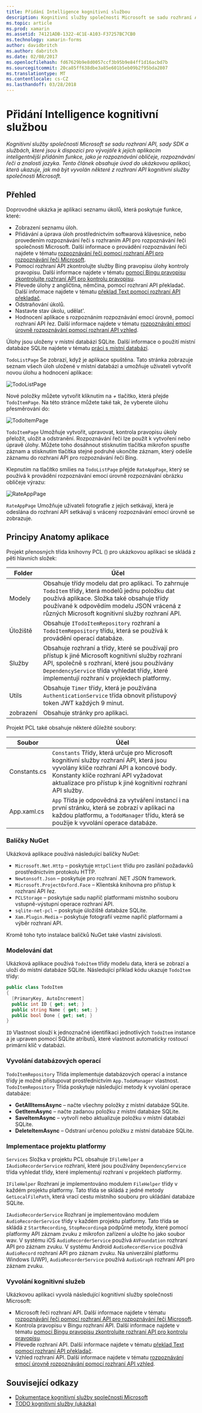 ```yaml
---
title: Přidání Intelligence kognitivní službou
description: Kognitivní služby společnosti Microsoft se sadu rozhraní API, sady SDK a službách, které jsou k dispozici pro vývojáře k jejich aplikacím inteligentnější přidáním funkce, jako je rozpoznávání obličeje, rozpoznávání řeči a znalosti jazyka. Tento článek obsahuje úvod do ukázkovou aplikaci, která ukazuje, jak má být vyvolán některé z rozhraní API kognitivní služby společnosti Microsoft.
ms.topic: article
ms.prod: xamarin
ms.assetid: 74121ADB-1322-4C1E-A103-F37257BC7CB0
ms.technology: xamarin-forms
author: davidbritch
ms.author: dabritch
ms.date: 02/08/2017
ms.openlocfilehash: fd67629b9e8d0057ccf3b95b9e84ff1d16acbd7b
ms.sourcegitcommit: 20ca85ff638dbe3a85e601b5eb09b2f95bda2807
ms.translationtype: MT
ms.contentlocale: cs-CZ
ms.lasthandoff: 03/28/2018
---
```

# <a name="adding-intelligence-with-cognitive-services"></a>Přidání Intelligence kognitivní službou

_Kognitivní služby společnosti Microsoft se sadu rozhraní API, sady SDK a službách, které jsou k dispozici pro vývojáře k jejich aplikacím inteligentnější přidáním funkce, jako je rozpoznávání obličeje, rozpoznávání řeči a znalosti jazyka. Tento článek obsahuje úvod do ukázkovou aplikaci, která ukazuje, jak má být vyvolán některé z rozhraní API kognitivní služby společnosti Microsoft._

## <a name="overview"></a>Přehled

Doprovodné ukázka je aplikaci seznamu úkolů, která poskytuje funkce, které:

- Zobrazení seznamu úloh.
- Přidávání a úprava úloh prostřednictvím softwarová klávesnice, nebo provedením rozpoznávání řeči s rozhraním API pro rozpoznávání řeči společnosti Microsoft. Další informace o provádění rozpoznávání řeči najdete v tématu [rozpoznávání řeči pomocí rozhraní API pro rozpoznávání řeči Microsoft](speech-recognition.md).
- Pomocí rozhraní API zkontrolujte služby Bing pravopisu úlohy kontroly pravopisu. Další informace najdete v tématu [pomocí Bingu pravopisu zkontrolujte rozhraní API pro kontrolu pravopisu](spell-check.md).
- Převede úlohy z angličtina, němčina, pomocí rozhraní API překladač. Další informace najdete v tématu [překlad Text pomocí rozhraní API překladač](text-translation.md).
- Odstraňování úkolů.
- Nastavte stav úkolu, udělat'.
- Hodnocení aplikace s rozpoznáním rozpoznávání emocí úrovně, pomocí rozhraní API řez. Další informace najdete v tématu [rozpoznávání emocí úrovně rozpoznávání pomocí rozhraní API vzhled](emotion-recognition.md).

Úlohy jsou uloženy v místní databázi SQLite. Další informace o použití místní databáze SQLite najdete v tématu [práci s místní databází](~/xamarin-forms/app-fundamentals/databases.md).

`TodoListPage` Se zobrazí, když je aplikace spuštěna. Tato stránka zobrazuje seznam všech úloh uložené v místní databázi a umožňuje uživateli vytvořit novou úlohu a hodnocení aplikace:

![](images/sample-application-1.png "TodoListPage")

Nové položky můžete vytvořit kliknutím na *+* tlačítko, která přejde `TodoItemPage`. Na této stránce můžete také tak, že vyberete úlohu přesměrováni do:

![](images/sample-application-2.png "TodoItemPage")

`TodoItemPage` Umožňuje vytvořit, upravovat, kontrola pravopisu úkoly přeložit, uložit a odstranění. Rozpoznávání řeči lze použít k vytvoření nebo úpravě úlohy. Můžete toho dosáhnout stisknutím tlačítka mikrofon spusťte záznam a stisknutím tlačítka stejné podruhé ukončíte záznam, který odešle záznamu do rozhraní API pro rozpoznávání řeči Bing.

Klepnutím na tlačítko smilies na `TodoListPage` přejde `RateAppPage`, který se používá k provádění rozpoznávání emocí úrovně rozpoznávání obrázku obličeje výrazu:

![](images/sample-application-3.png "RateAppPage")

`RateAppPage` Umožňuje uživateli fotografie z jejich setkávají, která je odeslána do rozhraní API setkávají s vrácený rozpoznávání emocí úrovně se zobrazuje.

## <a name="understanding-the-application-anatomy"></a>Principy Anatomy aplikace

Projekt přenosných třída knihovny PCL () pro ukázkovou aplikaci se skládá z pěti hlavních složek:

|Folder|Účel|
|--- |--- |
|Modely|Obsahuje třídy modelu dat pro aplikaci. To zahrnuje `TodoItem` třídy, která modelů jednu položku dat používá aplikace. Složka také obsahuje třídy používané k odpovědím modelu JSON vrácená z různých Microsoft kognitivní služby rozhraní API.|
|Úložiště|Obsahuje `ITodoItemRepository` rozhraní a `TodoItemRepository` třídu, která se používá k provádění operací databáze.|
|Služby|Obsahuje rozhraní a třídy, které se používají pro přístup k jiné Microsoft kognitivní služby rozhraní API, společně s rozhraní, které jsou používány `DependencyService` třída vyhledat třídy, které implementují rozhraní v projektech platformy.|
|Utils|Obsahuje `Timer` třídy, která je používána `AuthenticationService` třída obnovit přístupový token JWT každých 9 minut.|
|zobrazení|Obsahuje stránky pro aplikaci.|

Projekt PCL také obsahuje některé důležité soubory:

|Soubor|Účel|
|--- |--- |
|Constants.cs|`Constants` Třídy, která určuje pro Microsoft kognitivní služby rozhraní API, která jsou vyvolány klíče rozhraní API a koncové body. Konstanty klíče rozhraní API vyžadovat aktualizace pro přístup k jiné kognitivní rozhraní API služby.|
|App.xaml.cs|`App` Třída je odpovědná za vytváření instancí i na první stránku, která se zobrazí v aplikaci na každou platformu, a `TodoManager` třídu, která se použije k vyvolání operace databáze.|

### <a name="nuget-packages"></a>Balíčky NuGet

Ukázková aplikace používá následující balíčky NuGet:

- `Microsoft.Net.Http` – poskytuje `HttpClient` třídu pro zasílání požadavků prostřednictvím protokolu HTTP.
- `Newtonsoft.Json` – poskytuje pro rozhraní .NET JSON framework.
- `Microsoft.ProjectOxford.Face` – Klientská knihovna pro přístup k rozhraní API řez.
- `PCLStorage` – poskytuje sadu napříč platformami místního souboru vstupně-výstupní operace rozhraní API.
- `sqlite-net-pcl` – poskytuje úložiště databáze SQLite.
- `Xam.Plugin.Media` – poskytuje fotografií vezme napříč platformami a výběr rozhraní API.

Kromě toho tyto instalace balíčků NuGet také vlastní závislosti.

### <a name="modeling-the-data"></a>Modelování dat

Ukázková aplikace používá `TodoItem` třídy modelu data, která se zobrazí a uloží do místní databáze SQLite. Následující příklad kódu ukazuje `TodoItem` třídy:

```csharp
public class TodoItem
{
  [PrimaryKey, AutoIncrement]
  public int ID { get; set; }
  public string Name { get; set; }
  public bool Done { get; set; }
}
```

`ID` Vlastnost slouží k jednoznačné identifikaci jednotlivých `TodoItem` instance a je upraven pomocí SQLite atributů, které vlastnost automaticky rostoucí primární klíč v databázi.

### <a name="invoking-database-operations"></a>Vyvolání databázových operací

`TodoItemRepository` Třída implementuje databázových operací a instance třídy je možné přistupovat prostřednictvím `App.TodoManager` vlastnost. `TodoItemRepository` Třída poskytuje následující metody k vyvolání operace databáze:

- **GetAllItemsAsync** – načte všechny položky z místní databáze SQLite.
- **GetItemAsync** – načte zadanou položku z místní databáze SQLite.
- **SaveItemAsync** – vytvoří nebo aktualizuje položku v místní databázi SQLite.
- **DeleteItemAsync** – Odstraní určenou položku z místní databáze SQLite.

### <a name="platform-project-implementations"></a>Implementace projektu platformy

`Services` Složka v projektu PCL obsahuje `IFileHelper` a `IAudioRecorderService` rozhraní, které jsou používány `DependencyService` třída vyhledat třídy, které implementují rozhraní v projektech platformy.

`IFileHelper` Rozhraní je implementováno modulem `FileHelper` třídy v každém projektu platformy. Tato třída se skládá z jedné metody `GetLocalFilePath`, která vrací cestu místního souboru pro ukládání databáze SQLite.

`IAudioRecorderService` Rozhraní je implementováno modulem `AudioRecorderService` třídy v každém projektu platformy. Tato třída se skládá z `StartRecording`, `StopRecording`a podpůrné metody, které pomocí platformy API záznam zvuku z mikrofon zařízení a uložte ho jako soubor wav. V systému iOS `AudioRecorderService` používá `AVFoundation` rozhraní API pro záznam zvuku. V systému Android `AudioRecordService` používá `AudioRecord` rozhraní API pro záznam zvuku. Na univerzální platformu Windows (UWP), `AudioRecorderService` používá `AudioGraph` rozhraní API pro záznam zvuku.

### <a name="invoking-cognitive-services"></a>Vyvolání kognitivní služeb

Ukázkovou aplikaci vyvolá následující kognitivní služby společnosti Microsoft:

- Microsoft řeči rozhraní API. Další informace najdete v tématu [rozpoznávání řeči pomocí rozhraní API pro rozpoznávání řeči Microsoft](speech-recognition.md).
- Kontrola pravopisu v Bingu rozhraní API. Další informace najdete v tématu [pomocí Bingu pravopisu zkontrolujte rozhraní API pro kontrolu pravopisu](spell-check.md).
- Převede rozhraní API. Další informace najdete v tématu [překlad Text pomocí rozhraní API překladač](text-translation.md).
- Vzhled rozhraní API. Další informace najdete v tématu [rozpoznávání emocí úrovně rozpoznávání pomocí rozhraní API vzhled](emotion-recognition.md).

## <a name="related-links"></a>Související odkazy

- [Dokumentace kognitivní služby společnosti Microsoft](https://www.microsoft.com/cognitive-services/documentation)
- [TODO kognitivní služby (ukázka)](https://developer.xamarin.com/samples/xamarin-forms/WebServices/TodoCognitiveServices/)
